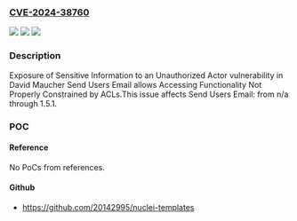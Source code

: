 ### [CVE-2024-38760](https://cve.mitre.org/cgi-bin/cvename.cgi?name=CVE-2024-38760)
![](https://img.shields.io/static/v1?label=Product&message=Send%20Users%20Email&color=blue)
![](https://img.shields.io/static/v1?label=Version&message=n%2Fa&color=blue)
![](https://img.shields.io/static/v1?label=Vulnerability&message=CWE-200%20Exposure%20of%20Sensitive%20Information%20to%20an%20Unauthorized%20Actor&color=brighgreen)

### Description

Exposure of Sensitive Information to an Unauthorized Actor vulnerability in David Maucher Send Users Email allows Accessing Functionality Not Properly Constrained by ACLs.This issue affects Send Users Email: from n/a through 1.5.1.

### POC

#### Reference
No PoCs from references.

#### Github
- https://github.com/20142995/nuclei-templates

